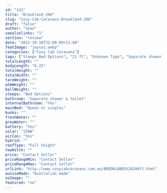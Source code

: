 ```yaml
---
id: "141"
title: "Brookland 206"
slug: "Cosy-Cab-Caravans-Brookland-206"
draft: "false"
author: "Sean"
seealsolinks: "1"
section: "review"
date: "2022-10-10T22:00:09+11:00"
featImage: "jayco1.webp"
categories: ["Cosy Cab Caravans"]
tags: ["Sleeps Bed Options", "21 ft", "Unknown Type", "Separate shower & toilet", "Full height", "Price Unknown"]
totalLength: ""
bodyLength: "6.25"
totalHeight: ""
totalWidth: ""
tareWeight: ""
atmWeight: ""
ballWeight: ""
sleeps: "Bed Options"
bathroom: "Separate shower & toilet"
internalBathroom: "Yes"
mainBed: "Queen or singles"
bunks: ""
freshWater: ""
greyWater: ""
battery: "Yes"
solar: "150W"
airCon: "Yes"
hybrid: ""
roofType: "Full height"
towHitch: ""
price: "Contact Seller"
priceRangeMin: "Contact Seller"
priceRangeMax: "Contact Seller"
urlLink: "http://www.cosycabcaravans.com.au/BROOKLANDS%20206ft.html"
aussieMade: "Australian made"
noImage: ""
featured: "no"
---
```

